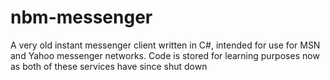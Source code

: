 # nbm-messenger
A very old instant messenger client written in C#, intended for use for MSN and Yahoo messenger networks. Code is stored for learning purposes now as both of these services have since shut down
